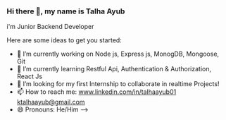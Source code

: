 ### Hi there 👋, my name is Talha Ayub
i'm Junior Backend Developer 

Here are some ideas to get you started:

- 🔭 I’m currently working on Node js, Express js, MonogDB, Mongoose, Git
- 🌱 I’m currently learning Restful Api, Authentication & Authorization, React Js 
- 👯 I’m looking for my first Internship to collaborate in realtime Projects!
- 📫 How to reach me:
www.linkedin.com/in/talhaayub01
ktalhaayub@gmail.com
- 😄 Pronouns: He/Him
-->
